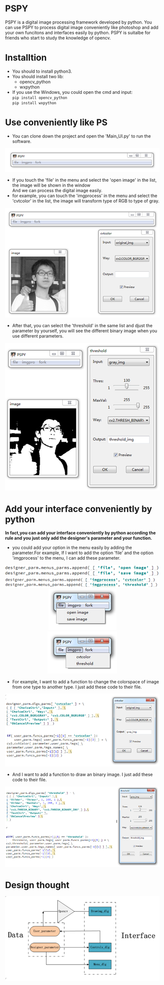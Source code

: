 # PSPY
PSPY is a digital image processing framework developed by python. You can use PSPY to process digital image conveniently like photoshop and add your own funcitons and interfaces easily by python. 
PSPY is suitalbe for friends who start to study the knowledge of opencv.
# Installtion
- You should to install python3.</br> 
- You should install two lib:</br>
  - opencv_python</br>
  - wxpython</br>
- If you use the Windows, you could open the cmd and input:</br>
`
pip install opencv_python 
`</br>
`
pip install wxpython 
`
# Use conveniently like PS
- You can clone down the project and open the 'Main_UI.py' to run the software.</br>

<div align=center><img src=https://github.com/HamburgerZ/PSPY/blob/master/picture/PSPY_menu.PNG/></div>

- If you touch the 'file' in the menu and select the 'open image' in the list, the image will be shown in the window</br>
And we can process the digital image easily.</br>
- for example, you can touch the 'imgprocess' in the menu and select the 'cvtcolor' in the list, 
the image will transform type of RGB to type of gray.

<div align=center><img src=https://github.com/HamburgerZ/PSPY/blob/master/picture/cvt_process.PNG/></div>

- After that, you can select the 'threshold' in the same list and djust the parameter by yourself, 
you will see the different binary image when you use different parameters.</br>

<div align=center><img src=https://github.com/HamburgerZ/PSPY/blob/master/picture/thres_process.PNG/></div>

# Add your interface conveniently by python
**In fact,you can add your interface conveniently by python according the rule and you just only add the designer's parameter and your function.**
- you could add your option in the menu easily by adding the parameter.For example, If I want to add the option 'file' and the option 'imgprocess' to the menu, I can add these parameter.

<div align=center><img src=https://github.com/HamburgerZ/PSPY/blob/master/picture/file_parm.PNG/></div>
<div align=center><img src=https://github.com/HamburgerZ/PSPY/blob/master/picture/imgprocess_parm.PNG/></div>

<div align=center><img src=https://github.com/HamburgerZ/PSPY/blob/master/picture/file_menu.png/></div>
<div align=center><img src=https://github.com/HamburgerZ/PSPY/blob/master/picture/imgprocess_menu.png/></div>

- For example, I want to add a function to change the colorspace of image from one type to another type. I just add these code to their file.

<div align=center><img src=https://github.com/HamburgerZ/PSPY/blob/master/picture/cvt_parm.PNG/></div>

- And I want to add a function to draw an binary image. I just add these code to their file.

<div align=center><img src=https://github.com/HamburgerZ/PSPY/blob/master/picture/thres_parm.PNG/></div>

# Design thought

<div align=center><img src=https://github.com/HamburgerZ/PSPY/blob/master/picture/design_thought.PNG/></div>

          



